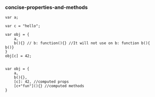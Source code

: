### concise-properties-and-methods
	var a;
	
	var c = "hello";
	
	var obj = {
		a,
		b(){} // b: function(){} //It will not use on b: function b(){ b()}
	}
	obj[c] = 42;
	
	
	var obj = {
		a,
		b(){},
		[c]: 42, //computed props
		[c+"fun"](){} //computed methods 
	}
	
<!--stackedit_data:
eyJoaXN0b3J5IjpbLTMxNjc2Mjk3M119
-->